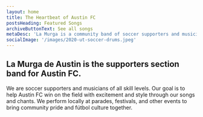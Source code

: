 ```yaml
---
layout: home
title: The Heartbeat of Austin FC
postsHeading: Featured Songs
archiveButtonText: See all songs
metaDesc: 'La Murga is a community band of soccer supporters and musicians of all skill levels. Our goal is to help Austin FC win on the field with excitement and style through our songs and chants.'
socialImage: '/images/2020-ut-soccer-drums.jpeg'
---
```


## La Murga de Austin is the supporters section band for Austin FC.

We are soccer supporters and musicians of all skill levels. Our goal is to help Austin FC win on the field with excitement and style through our songs and chants. We perform locally at parades, festivals, and other events to bring community pride and fútbol culture together.
